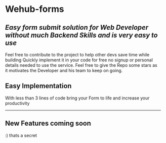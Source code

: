 # Wehub-forms
 
## _Easy form submit solution for Web Developer without much Backend Skills and is very easy to use_

Feel free to contribute to the project to help other devs save time while building 
Quickly implement it in your code for free no signup or personal details needed to use the service. Feel free to give the Repo some stars as it motivates the Developer and his team to keep on going.


## Easy Implementation 
With less than 3 lines of code bring your Form to life and increase your productivity

<hr>

## New Features coming soon
:) thats a secret

